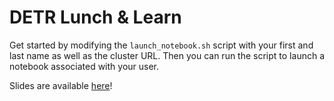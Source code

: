 # DETR Lunch & Learn
Get started by modifying the `launch_notebook.sh` script with your first and last name as well as the cluster URL.  Then you can run the script to launch a notebook associated with your user.  

Slides are available [here](https://docs.google.com/presentation/d/14sE47VeBasC2Fxl9VgS2OkgF_q8NySM2rHTBpLoiFIU/edit?usp=sharing)!

